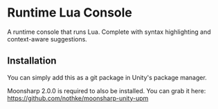 # Runtime Lua Console
A runtime console that runs Lua. Complete with syntax highlighting and context-aware suggestions.

## Installation
You can simply add this as a git package in Unity's package manager.

Moonsharp 2.0.0 is required to also be installed. You can grab it here: https://github.com/nothke/moonsharp-unity-upm